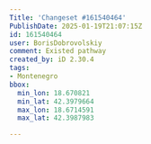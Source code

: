 ```yaml
---
Title: 'Changeset #161540464'
PublishDate: 2025-01-19T21:07:15Z
id: 161540464
user: BorisDobrovolskiy
comment: Existed pathway
created_by: iD 2.30.4
tags:
- Montenegro
bbox:
  min_lon: 18.670821
  min_lat: 42.3979664
  max_lon: 18.6714591
  max_lat: 42.3987983

---
```


